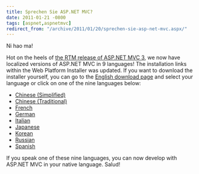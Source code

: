 ```yaml
---
title: Sprechen Sie ASP.NET MVC?
date: 2011-01-21 -0800
tags: [aspnet,aspnetmvc]
redirect_from: "/archive/2011/01/20/sprechen-sie-asp-net-mvc.aspx/"
---
```


Ni hao ma!

Hot on the heels of [the RTM release of ASP.NET MVC
3](https://haacked.com/archive/2011/01/13/aspnetmvc3-released.aspx "ASP.NET MVC 3"),
we now have localized versions of ASP.NET MVC in 9 languages! The
installation links within the Web Platform Installer was updated. If you
want to download the installer yourself, you can go to the [English
download
page](http://www.microsoft.com/downloads/en/details.aspx?FamilyID=d2928bc1-f48c-4e95-a064-2a455a22c8f6&displaylang=en "ASP.NET MVC 3 Download Details")
and select your language or click on one of the nine languages below:

-   [Chinese
    (Simplified)](http://www.microsoft.com/downloads/details.aspx?FamilyID=d2928bc1-f48c-4e95-a064-2a455a22c8f6&displayLang=zh-cn "Download ASP.NET MVC in Chinese (Simplified)")
-   [Chinese
    (Traditional)](http://www.microsoft.com/downloads/details.aspx?FamilyID=d2928bc1-f48c-4e95-a064-2a455a22c8f6&displayLang=zh-tw "Download ASP.NET MVC in Chinese (Traditional)")
-   [French](http://www.microsoft.com/downloads/details.aspx?FamilyID=d2928bc1-f48c-4e95-a064-2a455a22c8f6&displayLang=fr "Download ASP.NET MVC in French")
-   [German](http://www.microsoft.com/downloads/details.aspx?FamilyID=d2928bc1-f48c-4e95-a064-2a455a22c8f6&displayLang=de "Download ASP.NET MVC in German")
-   [Italian](http://www.microsoft.com/downloads/details.aspx?displaylang=it&FamilyID=d2928bc1-f48c-4e95-a064-2a455a22c8f6 "Download ASP.NET MVC in Italian")
-   [Japanese](http://www.microsoft.com/downloads/details.aspx?FamilyID=d2928bc1-f48c-4e95-a064-2a455a22c8f6&displayLang=ja "Download ASP.NET MVC in Japanese")
-   [Korean](http://www.microsoft.com/downloads/ko-kr/details.aspx?FamilyID=d2928bc1-f48c-4e95-a064-2a455a22c8f6 "Download ASP.NET MVC in Korean")
-   [Russian](http://www.microsoft.com/downloads/ru-ru/details.aspx?displaylang=ru&FamilyID=d2928bc1-f48c-4e95-a064-2a455a22c8f6 "Download ASP.NET MVC in Russian")
-   [Spanish](http://www.microsoft.com/downloads/details.aspx?FamilyID=d2928bc1-f48c-4e95-a064-2a455a22c8f6&displayLang=es "Download ASP.NET MVC in Spanish")

If you speak one of these nine languages, you can now develop with
ASP.NET MVC in your native language. Salud!

